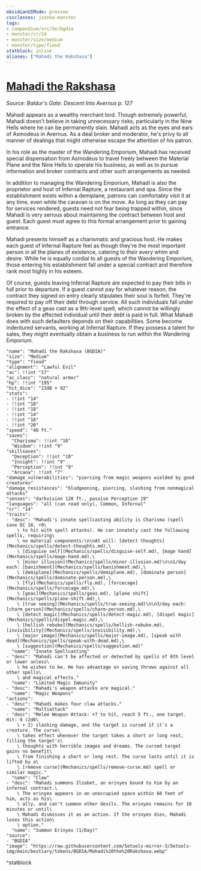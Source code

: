 ```yaml
---
obsidianUIMode: preview
cssclasses: json5e-monster
tags:
- compendium/src/5e/bgdia
- monster/cr/14
- monster/size/medium
- monster/type/fiend
statblock: inline
aliases: ["Mahadi the Rakshasa"]
---
```

# [Mahadi the Rakshasa](Mechanics\bestiary\npc/mahadi-the-rakshasa-bgdia.md)
*Source: Baldur's Gate: Descent Into Avernus p. 127*  

Mahadi appears as a wealthy merchant lord. Though extremely powerful, Mahadi doesn't believe in taking unnecessary risks, particularly in the Nine Hells where he can be permanently slain. Mahadi acts as the eyes and ears of Asmodeus in Avernus. As a deal broker and moderator, he's privy to all manner of dealings that might otherwise escape the attention of his patron.

In his role as the master of the Wandering Emporium, Mahadi has received special dispensation from Asmodeus to travel freely between the Material Plane and the Nine Hells to operate his business, as well as to pursue information and broker contracts and other such arrangements as needed.

In addition to managing the Wandering Emporium, Mahadi is also the proprietor and host of Infernal Rapture, a restaurant and spa. Since the establishment exists within a demiplane, patrons can comfortably visit it at any time, even while the caravan is on the move. As long as they can pay for services rendered, guests need not fear being trapped within, since Mahadi is very serious about maintaining the contract between host and guest. Each guest must agree to this formal arrangement prior to gaining entrance.

Mahadi presents himself as a charismatic and gracious host. He makes each guest of Infernal Rapture feel as though they're the most important person in all the planes of existence, catering to their every whim and desire. While he is equally cordial to all guests of the Wandering Emporium, those entering his establishment fall under a special contract and therefore rank most highly in his esteem.

Of course, guests leaving Infernal Rapture are expected to pay their bills in full prior to departure. If a guest cannot pay for whatever reason, the contract they signed on entry clearly stipulates their soul is forfeit. They're required to pay off their debt through service. All such individuals fall under the effect of a geas cast as a 9th-level spell, which cannot be willingly broken by the affected individual until their debt is paid in full. What Mahadi does with such defaulters depends on their capabilities. Some become indentured servants, working at Infernal Rapture. If they possess a talent for sales, they might eventually obtain a business to run within the Wandering Emporium.

```statblock
"name": "Mahadi the Rakshasa (BGDIA)"
"size": "Medium"
"type": "fiend"
"alignment": "Lawful Evil"
"ac": !!int "17"
"ac_class": "natural armor"
"hp": !!int "195"
"hit_dice": "23d8 + 92"
"stats":
- !!int "14"
- !!int "18"
- !!int "18"
- !!int "14"
- !!int "18"
- !!int "20"
"speed": "40 ft."
"saves":
  "Charisma": !!int "10"
  "Wisdom": !!int "9"
"skillsaves":
  "Deception": !!int "10"
  "Insight": !!int "9"
  "Perception": !!int "9"
  "Arcana": !!int "7"
"damage_vulnerabilities": "piercing from magic weapons wielded by good creatures"
"damage_resistances": "bludgeoning, piercing, slashing from nonmagical attacks"
"senses": "darkvision 120 ft., passive Perception 19"
"languages": "all (can read only), Common, Infernal"
"cr": "14"
"traits":
- "desc": "Mahadi's innate spellcasting ability is Charisma (spell save DC 18, +9\
    \ to hit with spell attacks). He can innately cast the following spells, requiring\
    \ no material components:\n\nAt will: [detect thoughts](Mechanics/spells/detect-thoughts.md),\
    \ [disguise self](Mechanics/spells/disguise-self.md), [mage hand](Mechanics/spells/mage-hand.md),\
    \ [minor illusion](Mechanics/spells/minor-illusion.md)\n\n1/day each: [banishment](Mechanics/spells/banishment.md),\
    \ [demiplane](Mechanics/spells/demiplane.md), [dominate person](Mechanics/spells/dominate-person.md),\
    \ [fly](Mechanics/spells/fly.md), [forcecage](Mechanics/spells/forcecage.md),\
    \ [geas](Mechanics/spells/geas.md), [plane shift](Mechanics/spells/plane-shift.md),\
    \ [true seeing](Mechanics/spells/true-seeing.md)\n\n3/day each: [charm person](Mechanics/spells/charm-person.md),\
    \ [detect magic](Mechanics/spells/detect-magic.md), [dispel magic](Mechanics/spells/dispel-magic.md),\
    \ [hellish rebuke](Mechanics/spells/hellish-rebuke.md), [invisibility](Mechanics/spells/invisibility.md),\
    \ [major image](Mechanics/spells/major-image.md), [speak with dead](Mechanics/spells/speak-with-dead.md),\
    \ [suggestion](Mechanics/spells/suggestion.md)"
  "name": "Innate Spellcasting"
- "desc": "Mahadi can't be affected or detected by spells of 6th level or lower unless\
    \ he wishes to be. He has advantage on saving throws against all other spells\
    \ and magical effects."
  "name": "Limited Magic Immunity"
- "desc": "Mahadi's weapon attacks are magical."
  "name": "Magic Weapons"
"actions":
- "desc": "Mahadi makes four claw attacks."
  "name": "Multiattack"
- "desc": "Melee Weapon Attack: +7 to hit, reach 5 ft., one target. Hit: 9 (2d6\
    \ + 2) slashing damage, and the target is cursed if it's a creature. The curse\
    \ takes effect whenever the target takes a short or long rest, filling the target's\
    \ thoughts with horrible images and dreams. The cursed target gains no benefit\
    \ from finishing a short or long rest. The curse lasts until it is lifted by a\
    \ [remove curse](Mechanics/spells/remove-curse.md) spell or similar magic."
  "name": "Claw"
- "desc": "Mahadi summons Ilzabet, an erinyes bound to him by an infernal contract.\
    \ The erinyes appears in an unoccupied space within 60 feet of him, acts as his\
    \ ally, and can't summon other devils. The erinyes remains for 10 minutes or until\
    \ Mahadi dismisses it as an action. If the erinyes dies, Mahadi loses this action\
    \ option."
  "name": "Summon Erinyes (1/Day)"
"source":
- "BGDIA"
"image": "https://raw.githubusercontent.com/5etools-mirror-3/5etools-img/main/bestiary/tokens/BGDIA/Mahadi%20the%20Rakshasa.webp"
```
^statblock